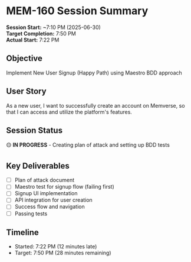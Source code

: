 # MEM-160 Session Summary

**Session Start:** ~7:10 PM (2025-06-30)  
**Target Completion:** 7:50 PM  
**Actual Start:** 7:22 PM

## Objective

Implement New User Signup (Happy Path) using Maestro BDD approach

## User Story

As a new user, I want to successfully create an account on Memverse, so that I can access and
utilize the platform's features.

## Session Status

🟡 **IN PROGRESS** - Creating plan of attack and setting up BDD tests

## Key Deliverables

- [ ] Plan of attack document
- [ ] Maestro test for signup flow (failing first)
- [ ] Signup UI implementation
- [ ] API integration for user creation
- [ ] Success flow and navigation
- [ ] Passing tests

## Timeline

- Started: 7:22 PM (12 minutes late)
- Target: 7:50 PM (28 minutes remaining)